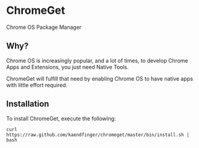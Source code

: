 # ChromeGet

Chrome OS Package Manager

## Why?

Chrome OS is increasingly popular, and a lot of times, to develop Chrome Apps and Extensions, you just need Native Tools.

ChromeGet will fulfill that need by enabling Chrome OS to have native apps with little effort required.

## Installation

To install ChromeGet, execute the following:

```
curl https://raw.github.com/kaendfinger/chromeget/master/bin/install.sh | bash
```